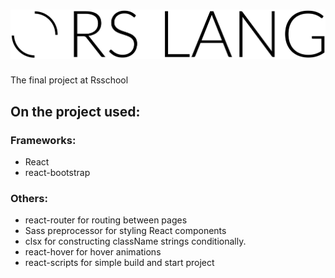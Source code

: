 # ![image](./src/assets/img/logo-start-page.png)
The final project at Rsschool

## On the project used:

### Frameworks:

- React
- react-bootstrap

### Others: 

- react-router for routing between pages
- Sass preprocessor for styling React components
- clsx for constructing className strings conditionally.
- react-hover for hover animations
- react-scripts for simple build and start project

